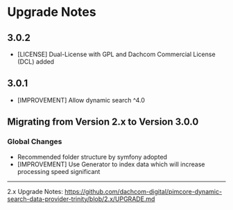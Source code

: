 # Upgrade Notes

## 3.0.2
- [LICENSE] Dual-License with GPL and Dachcom Commercial License (DCL) added
## 3.0.1
- [IMPROVEMENT] Allow dynamic search ^4.0

## Migrating from Version 2.x to Version 3.0.0

### Global Changes
- Recommended folder structure by symfony adopted
- [IMPROVEMENT] Use Generator to index data which will increase processing speed significant

***

2.x Upgrade Notes: https://github.com/dachcom-digital/pimcore-dynamic-search-data-provider-trinity/blob/2.x/UPGRADE.md
